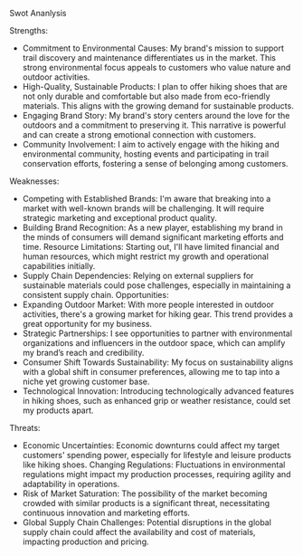 Swot Ananlysis

Strengths:
- Commitment to Environmental Causes: My brand's mission to support trail discovery and maintenance differentiates us in the market. This strong environmental focus appeals to customers who value nature and outdoor activities.
- High-Quality, Sustainable Products: I plan to offer hiking shoes that are not only durable and comfortable but also made from eco-friendly materials. This aligns with the growing demand for sustainable products.
- Engaging Brand Story: My brand's story centers around the love for the outdoors and a commitment to preserving it. This narrative is powerful and can create a strong emotional connection with customers.
- Community Involvement: I aim to actively engage with the hiking and environmental community, hosting events and participating in trail conservation efforts, fostering a sense of belonging among customers.

Weaknesses:
- Competing with Established Brands: I'm aware that breaking into a market with well-known brands will be challenging. It will require strategic marketing and exceptional product quality.
- Building Brand Recognition: As a new player, establishing my brand in the minds of consumers will demand significant marketing efforts and time.
Resource Limitations: Starting out, I'll have limited financial and human resources, which might restrict my growth and operational capabilities initially.
- Supply Chain Dependencies: Relying on external suppliers for sustainable materials could pose challenges, especially in maintaining a consistent supply chain.
Opportunities:
- Expanding Outdoor Market: With more people interested in outdoor activities, there's a growing market for hiking gear. This trend provides a great opportunity for my business.
- Strategic Partnerships: I see opportunities to partner with environmental organizations and influencers in the outdoor space, which can amplify my brand’s reach and credibility.
- Consumer Shift Towards Sustainability: My focus on sustainability aligns with a global shift in consumer preferences, allowing me to tap into a niche yet growing customer base.
- Technological Innovation: Introducing technologically advanced features in hiking shoes, such as enhanced grip or weather resistance, could set my products apart.

Threats:
- Economic Uncertainties: Economic downturns could affect my target customers' spending power, especially for lifestyle and leisure products like hiking shoes.
Changing Regulations: Fluctuations in environmental regulations might impact my production processes, requiring agility and adaptability in operations.
- Risk of Market Saturation: The possibility of the market becoming crowded with similar products is a significant threat, necessitating continuous innovation and marketing efforts.
- Global Supply Chain Challenges: Potential disruptions in the global supply chain could affect the availability and cost of materials, impacting production and pricing.
